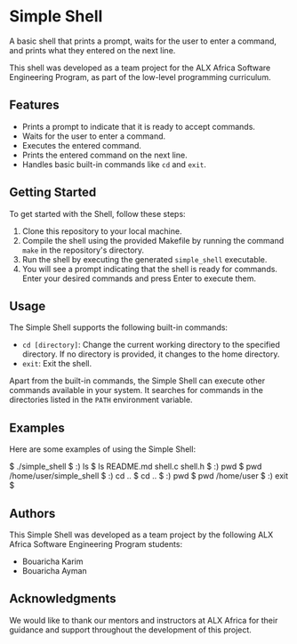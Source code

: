 # Simple Shell

A basic shell that prints a prompt, waits for the user to enter a command, and prints what they entered on the next line.

This shell was developed as a team project for the ALX Africa Software Engineering Program, as part of the low-level programming curriculum.

## Features

- Prints a prompt to indicate that it is ready to accept commands.
- Waits for the user to enter a command.
- Executes the entered command.
- Prints the entered command on the next line.
- Handles basic built-in commands like `cd` and `exit`.

## Getting Started

To get started with the Shell, follow these steps:

1. Clone this repository to your local machine.
2. Compile the shell using the provided Makefile by running the command `make` in the repository's directory.
3. Run the shell by executing the generated `simple_shell` executable.
4. You will see a prompt indicating that the shell is ready for commands. Enter your desired commands and press Enter to execute them.

## Usage

The Simple Shell supports the following built-in commands:

- `cd [directory]`: Change the current working directory to the specified directory. If no directory is provided, it changes to the home directory.
- `exit`: Exit the shell.

Apart from the built-in commands, the Simple Shell can execute other commands available in your system. It searches for commands in the directories listed in the `PATH` environment variable.

## Examples

Here are some examples of using the Simple Shell:

$ ./simple_shell
$ :) ls
$ ls
README.md shell.c shell.h
$ :) pwd
$ pwd
/home/user/simple_shell
$ :) cd ..
$ cd ..
$ :) pwd
$ pwd
/home/user
$ :) exit
$



## Authors

This Simple Shell was developed as a team project by the following ALX Africa Software Engineering Program students:

- Bouaricha Karim
- Bouaricha Ayman

## Acknowledgments

We would like to thank our mentors and instructors at ALX Africa for their guidance and support throughout the development of this project.
